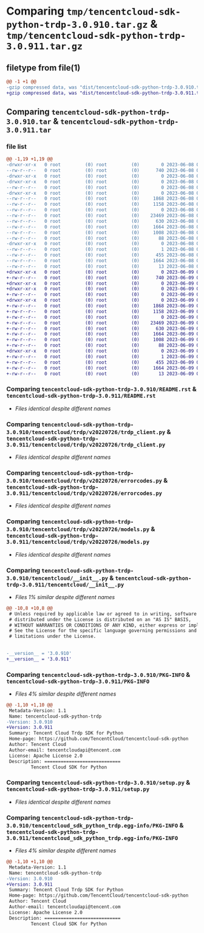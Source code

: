 # Comparing `tmp/tencentcloud-sdk-python-trdp-3.0.910.tar.gz` & `tmp/tencentcloud-sdk-python-trdp-3.0.911.tar.gz`

## filetype from file(1)

```diff
@@ -1 +1 @@
-gzip compressed data, was "dist/tencentcloud-sdk-python-trdp-3.0.910.tar", last modified: Thu Jun  8 09:23:48 2023, max compression
+gzip compressed data, was "dist/tencentcloud-sdk-python-trdp-3.0.911.tar", last modified: Fri Jun  9 02:30:20 2023, max compression
```

## Comparing `tencentcloud-sdk-python-trdp-3.0.910.tar` & `tencentcloud-sdk-python-trdp-3.0.911.tar`

### file list

```diff
@@ -1,19 +1,19 @@
-drwxr-xr-x   0 root         (0) root         (0)        0 2023-06-08 09:23:48.000000 tencentcloud-sdk-python-trdp-3.0.910/
--rw-r--r--   0 root         (0) root         (0)      740 2023-06-08 09:23:48.000000 tencentcloud-sdk-python-trdp-3.0.910/README.rst
-drwxr-xr-x   0 root         (0) root         (0)        0 2023-06-08 09:23:48.000000 tencentcloud-sdk-python-trdp-3.0.910/tencentcloud/
-drwxr-xr-x   0 root         (0) root         (0)        0 2023-06-08 09:23:48.000000 tencentcloud-sdk-python-trdp-3.0.910/tencentcloud/trdp/
--rw-r--r--   0 root         (0) root         (0)        0 2023-06-08 09:23:48.000000 tencentcloud-sdk-python-trdp-3.0.910/tencentcloud/trdp/__init__.py
-drwxr-xr-x   0 root         (0) root         (0)        0 2023-06-08 09:23:48.000000 tencentcloud-sdk-python-trdp-3.0.910/tencentcloud/trdp/v20220726/
--rw-r--r--   0 root         (0) root         (0)     1868 2023-06-08 09:23:48.000000 tencentcloud-sdk-python-trdp-3.0.910/tencentcloud/trdp/v20220726/trdp_client.py
--rw-r--r--   0 root         (0) root         (0)     1158 2023-06-08 09:23:48.000000 tencentcloud-sdk-python-trdp-3.0.910/tencentcloud/trdp/v20220726/errorcodes.py
--rw-r--r--   0 root         (0) root         (0)        0 2023-06-08 09:23:48.000000 tencentcloud-sdk-python-trdp-3.0.910/tencentcloud/trdp/v20220726/__init__.py
--rw-r--r--   0 root         (0) root         (0)    23469 2023-06-08 09:23:48.000000 tencentcloud-sdk-python-trdp-3.0.910/tencentcloud/trdp/v20220726/models.py
--rw-r--r--   0 root         (0) root         (0)      630 2023-06-08 09:23:48.000000 tencentcloud-sdk-python-trdp-3.0.910/tencentcloud/__init__.py
--rw-r--r--   0 root         (0) root         (0)     1664 2023-06-08 09:23:48.000000 tencentcloud-sdk-python-trdp-3.0.910/PKG-INFO
--rw-r--r--   0 root         (0) root         (0)     1008 2023-06-08 09:23:48.000000 tencentcloud-sdk-python-trdp-3.0.910/setup.py
--rw-r--r--   0 root         (0) root         (0)       88 2023-06-08 09:23:48.000000 tencentcloud-sdk-python-trdp-3.0.910/setup.cfg
-drwxr-xr-x   0 root         (0) root         (0)        0 2023-06-08 09:23:48.000000 tencentcloud-sdk-python-trdp-3.0.910/tencentcloud_sdk_python_trdp.egg-info/
--rw-r--r--   0 root         (0) root         (0)        1 2023-06-08 09:23:48.000000 tencentcloud-sdk-python-trdp-3.0.910/tencentcloud_sdk_python_trdp.egg-info/dependency_links.txt
--rw-r--r--   0 root         (0) root         (0)      455 2023-06-08 09:23:48.000000 tencentcloud-sdk-python-trdp-3.0.910/tencentcloud_sdk_python_trdp.egg-info/SOURCES.txt
--rw-r--r--   0 root         (0) root         (0)     1664 2023-06-08 09:23:48.000000 tencentcloud-sdk-python-trdp-3.0.910/tencentcloud_sdk_python_trdp.egg-info/PKG-INFO
--rw-r--r--   0 root         (0) root         (0)       13 2023-06-08 09:23:48.000000 tencentcloud-sdk-python-trdp-3.0.910/tencentcloud_sdk_python_trdp.egg-info/top_level.txt
+drwxr-xr-x   0 root         (0) root         (0)        0 2023-06-09 02:30:20.000000 tencentcloud-sdk-python-trdp-3.0.911/
+-rw-r--r--   0 root         (0) root         (0)      740 2023-06-09 02:30:20.000000 tencentcloud-sdk-python-trdp-3.0.911/README.rst
+drwxr-xr-x   0 root         (0) root         (0)        0 2023-06-09 02:30:20.000000 tencentcloud-sdk-python-trdp-3.0.911/tencentcloud/
+drwxr-xr-x   0 root         (0) root         (0)        0 2023-06-09 02:30:20.000000 tencentcloud-sdk-python-trdp-3.0.911/tencentcloud/trdp/
+-rw-r--r--   0 root         (0) root         (0)        0 2023-06-09 02:30:20.000000 tencentcloud-sdk-python-trdp-3.0.911/tencentcloud/trdp/__init__.py
+drwxr-xr-x   0 root         (0) root         (0)        0 2023-06-09 02:30:20.000000 tencentcloud-sdk-python-trdp-3.0.911/tencentcloud/trdp/v20220726/
+-rw-r--r--   0 root         (0) root         (0)     1868 2023-06-09 02:30:20.000000 tencentcloud-sdk-python-trdp-3.0.911/tencentcloud/trdp/v20220726/trdp_client.py
+-rw-r--r--   0 root         (0) root         (0)     1158 2023-06-09 02:30:20.000000 tencentcloud-sdk-python-trdp-3.0.911/tencentcloud/trdp/v20220726/errorcodes.py
+-rw-r--r--   0 root         (0) root         (0)        0 2023-06-09 02:30:20.000000 tencentcloud-sdk-python-trdp-3.0.911/tencentcloud/trdp/v20220726/__init__.py
+-rw-r--r--   0 root         (0) root         (0)    23469 2023-06-09 02:30:20.000000 tencentcloud-sdk-python-trdp-3.0.911/tencentcloud/trdp/v20220726/models.py
+-rw-r--r--   0 root         (0) root         (0)      630 2023-06-09 02:30:20.000000 tencentcloud-sdk-python-trdp-3.0.911/tencentcloud/__init__.py
+-rw-r--r--   0 root         (0) root         (0)     1664 2023-06-09 02:30:20.000000 tencentcloud-sdk-python-trdp-3.0.911/PKG-INFO
+-rw-r--r--   0 root         (0) root         (0)     1008 2023-06-09 02:30:20.000000 tencentcloud-sdk-python-trdp-3.0.911/setup.py
+-rw-r--r--   0 root         (0) root         (0)       88 2023-06-09 02:30:20.000000 tencentcloud-sdk-python-trdp-3.0.911/setup.cfg
+drwxr-xr-x   0 root         (0) root         (0)        0 2023-06-09 02:30:20.000000 tencentcloud-sdk-python-trdp-3.0.911/tencentcloud_sdk_python_trdp.egg-info/
+-rw-r--r--   0 root         (0) root         (0)        1 2023-06-09 02:30:20.000000 tencentcloud-sdk-python-trdp-3.0.911/tencentcloud_sdk_python_trdp.egg-info/dependency_links.txt
+-rw-r--r--   0 root         (0) root         (0)      455 2023-06-09 02:30:20.000000 tencentcloud-sdk-python-trdp-3.0.911/tencentcloud_sdk_python_trdp.egg-info/SOURCES.txt
+-rw-r--r--   0 root         (0) root         (0)     1664 2023-06-09 02:30:20.000000 tencentcloud-sdk-python-trdp-3.0.911/tencentcloud_sdk_python_trdp.egg-info/PKG-INFO
+-rw-r--r--   0 root         (0) root         (0)       13 2023-06-09 02:30:20.000000 tencentcloud-sdk-python-trdp-3.0.911/tencentcloud_sdk_python_trdp.egg-info/top_level.txt
```

### Comparing `tencentcloud-sdk-python-trdp-3.0.910/README.rst` & `tencentcloud-sdk-python-trdp-3.0.911/README.rst`

 * *Files identical despite different names*

### Comparing `tencentcloud-sdk-python-trdp-3.0.910/tencentcloud/trdp/v20220726/trdp_client.py` & `tencentcloud-sdk-python-trdp-3.0.911/tencentcloud/trdp/v20220726/trdp_client.py`

 * *Files identical despite different names*

### Comparing `tencentcloud-sdk-python-trdp-3.0.910/tencentcloud/trdp/v20220726/errorcodes.py` & `tencentcloud-sdk-python-trdp-3.0.911/tencentcloud/trdp/v20220726/errorcodes.py`

 * *Files identical despite different names*

### Comparing `tencentcloud-sdk-python-trdp-3.0.910/tencentcloud/trdp/v20220726/models.py` & `tencentcloud-sdk-python-trdp-3.0.911/tencentcloud/trdp/v20220726/models.py`

 * *Files identical despite different names*

### Comparing `tencentcloud-sdk-python-trdp-3.0.910/tencentcloud/__init__.py` & `tencentcloud-sdk-python-trdp-3.0.911/tencentcloud/__init__.py`

 * *Files 1% similar despite different names*

```diff
@@ -10,8 +10,8 @@
 # Unless required by applicable law or agreed to in writing, software
 # distributed under the License is distributed on an "AS IS" BASIS,
 # WITHOUT WARRANTIES OR CONDITIONS OF ANY KIND, either express or implied.
 # See the License for the specific language governing permissions and
 # limitations under the License.
 
 
-__version__ = '3.0.910'
+__version__ = '3.0.911'
```

### Comparing `tencentcloud-sdk-python-trdp-3.0.910/PKG-INFO` & `tencentcloud-sdk-python-trdp-3.0.911/PKG-INFO`

 * *Files 4% similar despite different names*

```diff
@@ -1,10 +1,10 @@
 Metadata-Version: 1.1
 Name: tencentcloud-sdk-python-trdp
-Version: 3.0.910
+Version: 3.0.911
 Summary: Tencent Cloud Trdp SDK for Python
 Home-page: https://github.com/TencentCloud/tencentcloud-sdk-python
 Author: Tencent Cloud
 Author-email: tencentcloudapi@tencent.com
 License: Apache License 2.0
 Description: ============================
         Tencent Cloud SDK for Python
```

### Comparing `tencentcloud-sdk-python-trdp-3.0.910/setup.py` & `tencentcloud-sdk-python-trdp-3.0.911/setup.py`

 * *Files identical despite different names*

### Comparing `tencentcloud-sdk-python-trdp-3.0.910/tencentcloud_sdk_python_trdp.egg-info/PKG-INFO` & `tencentcloud-sdk-python-trdp-3.0.911/tencentcloud_sdk_python_trdp.egg-info/PKG-INFO`

 * *Files 4% similar despite different names*

```diff
@@ -1,10 +1,10 @@
 Metadata-Version: 1.1
 Name: tencentcloud-sdk-python-trdp
-Version: 3.0.910
+Version: 3.0.911
 Summary: Tencent Cloud Trdp SDK for Python
 Home-page: https://github.com/TencentCloud/tencentcloud-sdk-python
 Author: Tencent Cloud
 Author-email: tencentcloudapi@tencent.com
 License: Apache License 2.0
 Description: ============================
         Tencent Cloud SDK for Python
```


